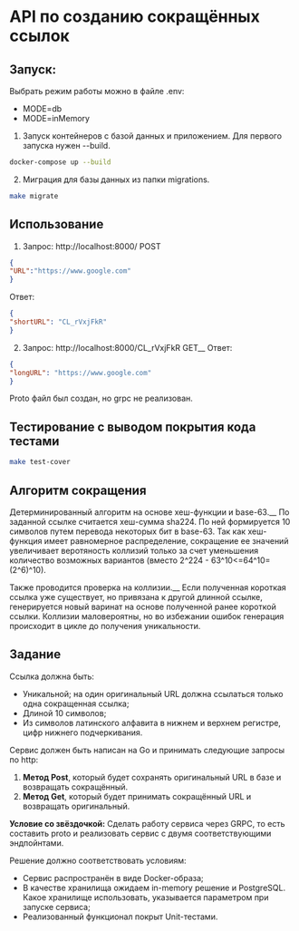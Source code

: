 # API по созданию сокращённых ссылок
## Запуск:
Выбрать режим работы можно в файле .env:
* MODE=db
* MODE=inMemory
1. Запуск контейнеров с базой данных и приложением. Для первого запуска
нужен --build.
```bash
docker-compose up --build
```
2. Миграция для базы данных из папки migrations.
```bash
make migrate
```

## Использование
1. Запрос: http://localhost:8000/  POST
```json
{
"URL":"https://www.google.com"
}
```
Ответ:
```json
{
"shortURL": "CL_rVxjFkR"
}
```

2. Запрос: http://localhost:8000/CL_rVxjFkR GET__
Ответ:
```json
{
"longURL": "https://www.google.com"
}
```

Proto файл был создан, но grpc не реализован.

## Тестирование с выводом покрытия кода тестами

```bash
make test-cover
```

## Алгоритм сокращения

Детерминированный алгоритм на основе хеш-функции и base-63.__
По заданной ссылке считается хеш-сумма sha224. По ней формируется 10 символов путем перевода
некоторых бит в base-63. Так как хеш-функция имеет равномерное распределение, сокращение ее значений увеличивает веротяность коллизий только за счет
уменьшения количество возможных вариантов (вместо 2^224 - 63^10<=64^10=(2^6)^10).

Также проводится проверка на коллизии.__
Если полученная короткая ссылка уже существует, но привязана к другой длинной ссылке, генерируется новый варинат на основе полученной ранее короткой ссылки. Коллизии маловероятны, но во избежании ошибок генерация происходит в цикле до получения уникальности.

## Задание
Ссылка должна быть:
* Уникальной; на один оригинальный URL должна ссылаться только одна сокращенная ссылка;
* Длиной 10 символов;
* Из символов латинского алфавита в нижнем и верхнем регистре, цифр нижнего подчеркивания.

Сервис должен быть написан на Go и принимать следующие запросы по http:
1. **Метод Post**, который будет сохранять оригинальный URL в базе и возвращать сокращённый.
2. **Метод Get**, который будет принимать сокращённый URL и возвращать оригинальный.

**Условие со звёздочкой:**
Сделать работу сервиса через GRPC, то есть составить proto и реализовать сервис с двумя соответствующими эндпойнтами.

Решение должно соответствовать условиям:
* Сервис распространён в виде Docker-образа;
* В качестве хранилища ожидаем in-memory решение и PostgreSQL. Какое хранилище использовать, указывается параметром при запуске сервиса;
* Реализованный функционал покрыт Unit-тестами.
